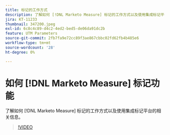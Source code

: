 ```yaml
---
title: 标记的工作方式
description: 了解如何 [!DNL Marketo Measure] 标记的工作方式以及使用集成标记平台的相关信息。
jira: KT-11233
thumbnail: 347200.jpeg
exl-id: 6c8c4c89-d4c2-4ed2-bed5-de06da91dc2b
feature: UTM Parameters
source-git-commit: 2fb7fa9e72cc89f3ae867cbbc02fd62fb4b485e6
workflow-type: tm+mt
source-wordcount: '28'
ht-degree: 0%

---
```


# 如何 [!DNL Marketo Measure] 标记功能

了解如何 [!DNL Marketo Measure] 标记的工作方式以及使用集成标记平台的相关信息。

>[!VIDEO](https://video.tv.adobe.com/v/347200/?quality=12&learn=on)
